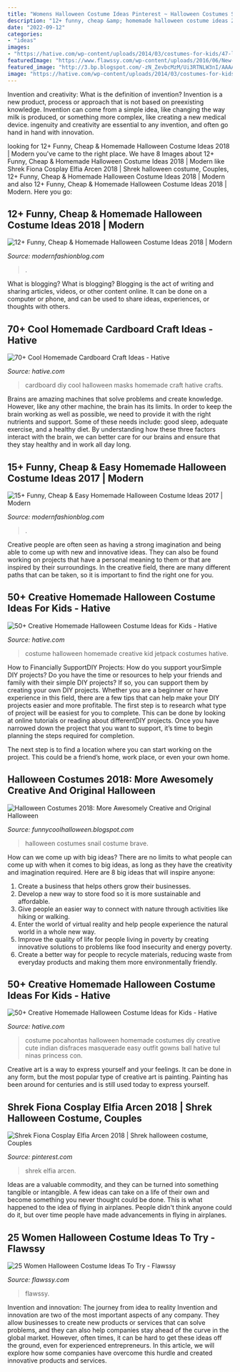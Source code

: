 ```yaml
---
title: "Womens Halloween Costume Ideas Pinterest ~ Halloween Costumes Snail Costume Brave"
description: "12+ funny, cheap &amp; homemade halloween costume ideas 2018"
date: "2022-09-12"
categories:
- "ideas"
images:
- "https://hative.com/wp-content/uploads/2014/03/costumes-for-kids/47-little-girl-pocahontas-costume.jpg"
featuredImage: "https://www.flawssy.com/wp-content/uploads/2016/06/New-Halloween-Costumes-Ideas-Adult-Sexy-costumes.jpg"
featured_image: "http://3.bp.blogspot.com/-zN_ZevbcMzM/Ui3RTNLW3nI/AAAAAAAAHVc/0tDkDtiGG5Q/s1600/eaa5d3ef36c954155f05b23e06791312.jpg"
image: "https://hative.com/wp-content/uploads/2014/03/costumes-for-kids/47-little-girl-pocahontas-costume.jpg"
---
```



Invention and creativity: What is the definition of invention?
Invention is a new product, process or approach that is not based on preexisting knowledge. Invention can come from a simple idea, like changing the way milk is produced, or something more complex, like creating a new medical device. ingenuity and creativity are essential to any invention, and often go hand in hand with innovation.

	

		
looking for 12+ Funny, Cheap &amp; Homemade Halloween Costume Ideas 2018 | Modern you've came to the right place. We have 8 Images about 12+ Funny, Cheap &amp; Homemade Halloween Costume Ideas 2018 | Modern like Shrek Fiona Cosplay Elfia Arcen 2018 | Shrek halloween costume, Couples, 12+ Funny, Cheap &amp; Homemade Halloween Costume Ideas 2018 | Modern and also 12+ Funny, Cheap &amp; Homemade Halloween Costume Ideas 2018 | Modern. Here you go:
		
    
## 12+ Funny, Cheap &amp; Homemade Halloween Costume Ideas 2018 | Modern

<img loading=lazy src="https://modernfashionblog.com/wp-content/uploads/2018/08/12-Funny-Cheap-Homemade-Halloween-Costume-Ideas-2018-13.jpg" onerror="this.onerror=null;this.src='https://tse1.mm.bing.net/th?id=OIP.Sc0gCTtOHyvynAWbmrUgIQHaML&amp;pid=15.1';" alt="12+ Funny, Cheap &amp; Homemade Halloween Costume Ideas 2018 | Modern">

_Source: modernfashionblog.com_

>. 

	

What is blogging?
What is blogging? Blogging is the act of writing and sharing articles, videos, or other content online. It can be done on a computer or phone, and can be used to share ideas, experiences, or thoughts with others.

    
## 70+ Cool Homemade Cardboard Craft Ideas - Hative

<img loading=lazy src="https://hative.com/wp-content/uploads/2014/04/cardboard-crafts/11-diy-halloween-masks.jpg" onerror="this.onerror=null;this.src='https://tse1.mm.bing.net/th?id=OIP.uG6X6SdVYsc8DfMd8mFvywHaKO&amp;pid=15.1';" alt="70+ Cool Homemade Cardboard Craft Ideas - Hative">

_Source: hative.com_

>cardboard diy cool halloween masks homemade craft hative crafts. 

	

Brains are amazing machines that solve problems and create knowledge. However, like any other machine, the brain has its limits. In order to keep the brain working as well as possible, we need to provide it with the right nutrients and support. Some of these needs include: good sleep, adequate exercise, and a healthy diet. By understanding how these three factors interact with the brain, we can better care for our brains and ensure that they stay healthy and in work all day long.

    
## 15+ Funny, Cheap &amp; Easy Homemade Halloween Costume Ideas 2017 | Modern

<img loading=lazy src="https://modernfashionblog.com/wp-content/uploads/2017/08/15-Funny-Cheap-Easy-Homemade-Halloween-Costume-Ideas-2017-15.jpg" onerror="this.onerror=null;this.src='https://tse1.mm.bing.net/th?id=OIP.IbaNNnqZnK0_smlOjtl3QQAAAA&amp;pid=15.1';" alt="15+ Funny, Cheap &amp; Easy Homemade Halloween Costume Ideas 2017 | Modern">

_Source: modernfashionblog.com_

>. 

	

Creative people are often seen as having a strong imagination and being able to come up with new and innovative ideas. They can also be found working on projects that have a personal meaning to them or that are inspired by their surroundings. In the creative field, there are many different paths that can be taken, so it is important to find the right one for you.

    
## 50+ Creative Homemade Halloween Costume Ideas For Kids - Hative

<img loading=lazy src="https://hative.com/wp-content/uploads/2014/03/costumes-for-kids/9-jetpack-for-kid-costume.jpg" onerror="this.onerror=null;this.src='https://tse3.mm.bing.net/th?id=OIP.wQ3WQ5j31xwxFkx8XTnp2wHaJ3&amp;pid=15.1';" alt="50+ Creative Homemade Halloween Costume Ideas for Kids - Hative">

_Source: hative.com_

>costume halloween homemade creative kid jetpack costumes hative. 

	

How to Financially SupportDIY Projects: How do you support yourSimple DIY projects?
Do you have the time or resources to help your friends and family with their simple DIY projects? If so, you can support them by creating your own DIY projects. Whether you are a beginner or have experience in this field, there are a few tips that can help make your DIY projects easier and more profitable.
The first step is to research what type of project will be easiest for you to complete. This can be done by looking at online tutorials or reading about differentDIY projects. Once you have narrowed down the project that you want to support, it’s time to begin planning the steps required for completion.

The next step is to find a location where you can start working on the project. This could be a friend’s home, work place, or even your own home.

    
## Halloween Costumes 2018: More Awesomely Creative And Original Halloween

<img loading=lazy src="http://3.bp.blogspot.com/-zN_ZevbcMzM/Ui3RTNLW3nI/AAAAAAAAHVc/0tDkDtiGG5Q/s1600/eaa5d3ef36c954155f05b23e06791312.jpg" onerror="this.onerror=null;this.src='https://tse3.mm.bing.net/th?id=OIP.gUyMHcbOeeK6LLI0uYZc1wHaJ4&amp;pid=15.1';" alt="Halloween Costumes 2018: More Awesomely Creative and Original Halloween">

_Source: funnycoolhalloween.blogspot.com_

>halloween costumes snail costume brave. 

	

How can we come up with big ideas?
There are no limits to what people can come up with when it comes to big ideas, as long as they have the creativity and imagination required. Here are 8 big ideas that will inspire anyone:
1. Create a business that helps others grow their businesses. 
2. Develop a new way to store food so it is more sustainable and affordable. 
3. Give people an easier way to connect with nature through activities like hiking or walking. 
4. Enter the world of virtual reality and help people experience the natural world in a whole new way. 
5. Improve the quality of life for people living in poverty by creating innovative solutions to problems like food insecurity and energy poverty. 
6. Create a better way for people to recycle materials, reducing waste from everyday products and making them more environmentally friendly. 

    
## 50+ Creative Homemade Halloween Costume Ideas For Kids - Hative

<img loading=lazy src="https://hative.com/wp-content/uploads/2014/03/costumes-for-kids/47-little-girl-pocahontas-costume.jpg" onerror="this.onerror=null;this.src='https://tse1.mm.bing.net/th?id=OIP.RDAWghs0BoC6ZYbBoxSOWAHaKZ&amp;pid=15.1';" alt="50+ Creative Homemade Halloween Costume Ideas for Kids - Hative">

_Source: hative.com_

>costume pocahontas halloween homemade costumes diy creative cute indian disfraces masquerade easy outfit gowns ball hative tul ninas princess con. 

	

Creative art is a way to express yourself and your feelings. It can be done in any form, but the most popular type of creative art is painting. Painting has been around for centuries and is still used today to express yourself.

    
## Shrek Fiona Cosplay Elfia Arcen 2018 | Shrek Halloween Costume, Couples

<img loading=lazy src="https://i.pinimg.com/736x/a3/a1/81/a3a181584a90b78324b046d467e8019b.jpg" onerror="this.onerror=null;this.src='https://tse2.mm.bing.net/th?id=OIP._slYsZfxmsEYQnLkvQiVdwHaJ3&amp;pid=15.1';" alt="Shrek Fiona Cosplay Elfia Arcen 2018 | Shrek halloween costume, Couples">

_Source: pinterest.com_

>shrek elfia arcen. 

	

Ideas are a valuable commodity, and they can be turned into something tangible or intangible. A few ideas can take on a life of their own and become something you never thought could be done. This is what happened to the idea of flying in airplanes. People didn't think anyone could do it, but over time people have made advancements in flying in airplanes.

    
## 25 Women Halloween Costume Ideas To Try - Flawssy

<img loading=lazy src="https://www.flawssy.com/wp-content/uploads/2016/06/New-Halloween-Costumes-Ideas-Adult-Sexy-costumes.jpg" onerror="this.onerror=null;this.src='https://tse2.mm.bing.net/th?id=OIP.uStp6iGSDPn3J6e5mzX5vQHaLA&amp;pid=15.1';" alt="25 Women Halloween Costume Ideas To Try - Flawssy">

_Source: flawssy.com_

>flawssy. 

	

Invention and innovation: The journey from idea to reality
Invention and innovation are two of the most important aspects of any company. They allow businesses to create new products or services that can solve problems, and they can also help companies stay ahead of the curve in the global market. However, often times, it can be hard to get these ideas off the ground, even for experienced entrepreneurs. In this article, we will explore how some companies have overcome this hurdle and created innovative products and services.

